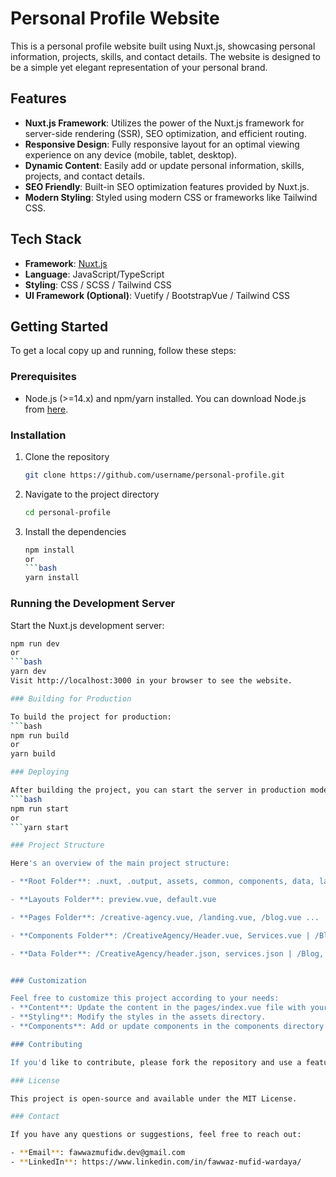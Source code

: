 # Personal Profile Website

This is a personal profile website built using Nuxt.js, showcasing personal information, projects, skills, and contact details. The website is designed to be a simple yet elegant representation of your personal brand.

## Features

- **Nuxt.js Framework**: Utilizes the power of the Nuxt.js framework for server-side rendering (SSR), SEO optimization, and efficient routing.
- **Responsive Design**: Fully responsive layout for an optimal viewing experience on any device (mobile, tablet, desktop).
- **Dynamic Content**: Easily add or update personal information, skills, projects, and contact details.
- **SEO Friendly**: Built-in SEO optimization features provided by Nuxt.js.
- **Modern Styling**: Styled using modern CSS or frameworks like Tailwind CSS.

## Tech Stack

- **Framework**: [Nuxt.js](https://nuxtjs.org/)
- **Language**: JavaScript/TypeScript
- **Styling**: CSS / SCSS / Tailwind CSS
- **UI Framework (Optional)**: Vuetify / BootstrapVue / Tailwind CSS

## Getting Started

To get a local copy up and running, follow these steps:

### Prerequisites

- Node.js (>=14.x) and npm/yarn installed. You can download Node.js from [here](https://nodejs.org/).

### Installation

1. Clone the repository
   ```bash
   git clone https://github.com/username/personal-profile.git
   ```
2. Navigate to the project directory
   ```bash
   cd personal-profile
   ```
3. Install the dependencies
   ````bash
   npm install
   or
   ```bash
   yarn install
   ````

### Running the Development Server

Start the Nuxt.js development server:

````bash
npm run dev
or
```bash
yarn dev
Visit http://localhost:3000 in your browser to see the website.

### Building for Production

To build the project for production:
```bash
npm run build
or
yarn build

### Deploying

After building the project, you can start the server in production mode using:
```bash
npm run start
or
```yarn start

### Project Structure

Here's an overview of the main project structure:

- **Root Folder**: .nuxt, .output, assets, common, components, data, layouts, node_modules, pages, plugins, public, app.vue, nuxt.config.ts, package.json

- **Layouts Folder**: preview.vue, default.vue

- **Pages Folder**: /creative-agency.vue, /landing.vue, /blog.vue ...

- **Components Folder**: /CreativeAgency/Header.vue, Services.vue | /Blog, Header.vue

- **Data Folder**: /CreativeAgency/header.json, services.json | /Blog, header.json\


### Customization

Feel free to customize this project according to your needs:
- **Content**: Update the content in the pages/index.vue file with your personal details.
- **Styling**: Modify the styles in the assets directory.
- **Components**: Add or update components in the components directory to include different sections like 'About Me,' 'Projects,' 'Skills,' etc.

### Contributing

If you'd like to contribute, please fork the repository and use a feature branch. Pull requests are welcome.

### License

This project is open-source and available under the MIT License.

### Contact

If you have any questions or suggestions, feel free to reach out:

- **Email**: fawwazmufidw.dev@gmail.com
- **LinkedIn**: https://www.linkedin.com/in/fawwaz-mufid-wardaya/
````
